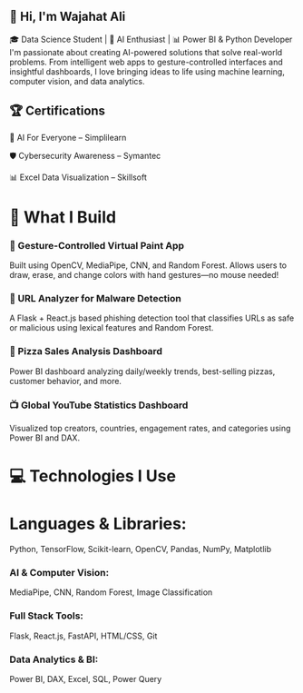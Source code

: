 ## 👋 Hi, I'm Wajahat Ali
🎓 Data Science Student | 🧠 AI Enthusiast | 📊 Power BI & Python Developer
I'm passionate about creating AI-powered solutions that solve real-world problems. From intelligent web apps to gesture-controlled interfaces and insightful dashboards, I love bringing ideas to life using machine learning, computer vision, and data analytics.

## 🏆 Certifications
🧠 AI For Everyone – Simplilearn

🛡️ Cybersecurity Awareness – Symantec

📊 Excel Data Visualization – Skillsoft
# 🔧 What I Build
### 🎨 Gesture-Controlled Virtual Paint App
Built using OpenCV, MediaPipe, CNN, and Random Forest. Allows users to draw, erase, and change colors with hand gestures—no mouse needed!

### 🔐 URL Analyzer for Malware Detection
A Flask + React.js based phishing detection tool that classifies URLs as safe or malicious using lexical features and Random Forest.

### 🍕 Pizza Sales Analysis Dashboard
Power BI dashboard analyzing daily/weekly trends, best-selling pizzas, customer behavior, and more.

### 📺 Global YouTube Statistics Dashboard
Visualized top creators, countries, engagement rates, and categories using Power BI and DAX.

# 💻 Technologies I Use
# Languages & Libraries:
Python, TensorFlow, Scikit-learn, OpenCV, Pandas, NumPy, Matplotlib

### AI & Computer Vision:
MediaPipe, CNN, Random Forest, Image Classification

### Full Stack Tools:
Flask, React.js, FastAPI, HTML/CSS, Git

### Data Analytics & BI:
Power BI, DAX, Excel, SQL, Power Query



